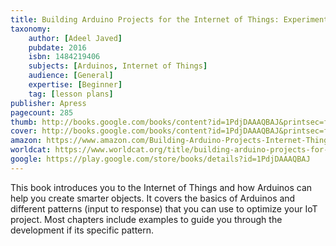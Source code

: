 ```yaml
---
title: Building Arduino Projects for the Internet of Things: Experiments with Real-World Applications
taxonomy:
	author: [Adeel Javed]
	pubdate: 2016
	isbn: 1484219406
	subjects: [Arduinos, Internet of Things]
	audience: [General]
	expertise: [Beginner]
	tag: [lesson plans]
publisher: Apress
pagecount: 285
thumb: http://books.google.com/books/content?id=1PdjDAAAQBAJ&printsec=frontcover&img=1&zoom=2&edge=curl&imgtk=AFLRE70X2V06VX7YWmxjHt8p_Psn0M6vm8HRyoOenzDvIJ7Sg7cptG9LZEQIDmQa89nKFZTQ-WCXyPlphEFHzfPmB4RGrE-h_H6-9XiIJeEOHkGT95j3i82e3jcDv388CTp1FdtMwHAM&source=gbs_api
cover: http://books.google.com/books/content?id=1PdjDAAAQBAJ&printsec=frontcover&img=1&zoom=6&edge=curl&imgtk=AFLRE70nIXNxidzx-LSmnFq8HcL-wlqTHo0JXFp0ZT_YoCPEAITSk6XVJVavwd4008C_Ks25rUhmlidx1rtqbESrwPJUzPzQiC2YB0OphtceCQOBUHpMDppQE5h9iPmYb7oYc8V6BPKA&source=gbs_api
amazon: https://www.amazon.com/Building-Arduino-Projects-Internet-Things-ebook/dp/B01HUOW60K/ref=sr_1_1?keywords=Building+Arduino+projects+for+the+internet+of+things+%3A+experiments+with+real-world+applications&qid=1571080037&sr=8-1
worldcat: https://www.worldcat.org/title/building-arduino-projects-for-the-internet-of-things-experiments-with-real-world-applications/oclc/948547274&referer=brief_results
google: https://play.google.com/store/books/details?id=1PdjDAAAQBAJ
---
```

This book introduces you to the Internet of Things and how Arduinos can help you create smarter objects.  It covers the basics of Arduinos and different patterns (input to response) that you can use to optimize your IoT project.  Most chapters include examples to guide you through the development if its specific pattern.